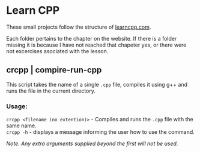 # Learn CPP
These small projects follow the structure of [learncpp.com](learncpp.com).

Each folder pertains to the chapter on the website. If there is a folder missing it is because I have not reached that chapeter yes, or there were not excercises asociated with the lesson.

## crcpp | compire-run-cpp

This script takes the name of a single `.cpp` file, compiles it using g++ and runs the file in the current directory.

### Usage:
`crcpp <filename (no extention)>` - Compiles and runs the `.cpp` file with the same name.<br>
`crcpp -h` - displays a message informing the user how to use the command.<br>

_Note. Any extra arguments supplied beyond the first will not be used._
